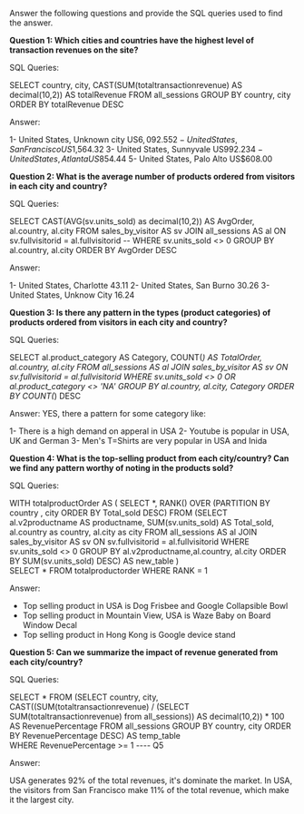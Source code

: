 Answer the following questions and provide the SQL queries used to find the answer.

    
**Question 1: Which cities and countries have the highest level of transaction revenues on the site?**


SQL Queries:

SELECT country, city, 
	   CAST(SUM(totaltransactionrevenue) AS decimal(10,2)) AS totalRevenue 
	   FROM all_sessions
       GROUP BY country, city
       ORDER BY totalRevenue DESC


Answer:

1- United States, Unknown city  US$6,092.55
2- United States, San Francisco US$1,564.32
3- United States, Sunnyvale     US$992.23
4- United States, Atlanta       US$854.44
5- United States, Palo Alto     US$608.00




**Question 2: What is the average number of products ordered from visitors in each city and country?**


SQL Queries:

SELECT CAST(AVG(sv.units_sold) as decimal(10,2)) AS AvgOrder, al.country, al.city
	FROM sales_by_visitor AS sv
	JOIN all_sessions AS al
	ON sv.fullvisitorid = al.fullvisitorid
	-- WHERE sv.units_sold <> 0
	GROUP BY al.country, al.city
	ORDER BY AvgOrder DESC
						


Answer:

1- United States, Charlotte     43.11
2- United States, San Burno     30.26
3- United States, Unknow City   16.24





**Question 3: Is there any pattern in the types (product categories) of products ordered from visitors in each city and country?**


SQL Queries:

SELECT al.product_category AS Category, COUNT(*) AS TotalOrder, al.country, al.city
	FROM all_sessions AS al
	JOIN sales_by_visitor AS sv
	ON sv.fullvisitorid = al.fullvisitorid
	WHERE sv.units_sold <> 0 OR al.product_category <> 'NA'
	GROUP BY al.country, al.city, Category
	ORDER BY COUNT(*) DESC


Answer:
YES, there a pattern for some category like:

1- There is a high demand on apperal in USA
2- Youtube is popular in USA, UK and German
3- Men's T=Shirts are very popular in USA and Inida


**Question 4: What is the top-selling product from each city/country? Can we find any pattern worthy of noting in the products sold?**


SQL Queries:

WITH totalproductOrder AS (
SELECT *,
RANK() OVER (PARTITION BY country , city ORDER BY Total_sold DESC)
FROM
(SELECT al.v2productname AS productname, SUM(sv.units_sold) AS Total_sold, al.country as country, al.city as city
	FROM all_sessions AS al
	JOIN sales_by_visitor AS sv
	ON sv.fullvisitorid = al.fullvisitorid
	WHERE sv.units_sold <> 0
	GROUP BY al.v2productname,al.country, al.city
	ORDER BY SUM(sv.units_sold) DESC) AS new_table
)	
SELECT *
FROM totalproductorder
WHERE RANK = 1


Answer:

- Top selling product in USA is Dog Frisbee and Google Collapsible Bowl 
- Top selling product in Mountain View, USA is Waze Baby on Board Window Decal 
- Top selling product in Hong Kong is Google device stand




**Question 5: Can we summarize the impact of revenue generated from each city/country?**

SQL Queries:

SELECT * FROM
	  (SELECT country, city, 
	   CAST((SUM(totaltransactionrevenue) / (SELECT SUM(totaltransactionrevenue) from all_sessions)) AS decimal(10,2)) * 100 AS RevenuePercentage
	   FROM all_sessions
       GROUP BY country, city
       ORDER BY RevenuePercentage DESC) AS temp_table 	   
WHERE RevenuePercentage >= 1 ---- Q5


Answer:

USA generates 92% of the total revenues, it's dominate the market.
In USA, the visitors from San Francisco make 11% of the total revenue, which make it the largest city.







